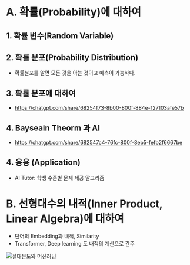 # A. 확률(Probability)에 대하여
## 1. 확률 변수(Random Variable)

## 2. 확률 분포(Probability Distribution)
- 확률뷴포를 알면 모든 것을 아는 것이고 예측이 가능하다.

## 3. 확률 분포에 대하여
- https://chatgpt.com/share/68254f73-8b00-800f-884e-127103afe57b
  
## 4. Bayseain Theorm 과 AI
- https://chatgpt.com/share/682547c4-76fc-800f-8eb5-fefb2f6667be

## 4. 응용 (Application)
- AI Tutor: 학생 수준별 문제 제공 알고리즘

# B. 선형대수의 내적(Inner Product, Linear Algebra)에 대하여
- 단어의 Embedding과 내적, Similarity
- Transformer, Deep learning 도 내적의 계산으로 간주

![절대온도와 머신러닝](https://fs-cdn.freshlearn.com/36862/cZr86S5QHmfBjX6RRmPPLordKelvin1280-u8WTD2thUu.jpg)

